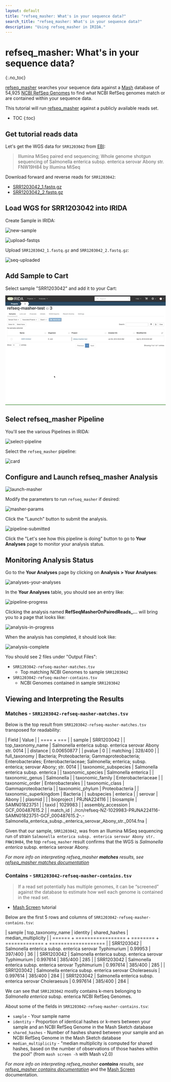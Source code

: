 ```yaml
---
layout: default
title: "refseq_masher: What's in your sequence data?"
search_title: "refseq_masher: What's in your sequence data?"
description: "Using refseq_masher in IRIDA."
---
```


refseq_masher: What's in your sequence data?
============================================
{:.no_toc}

[refseq_masher] searches your sequence data against a [Mash] database of 54,925 [NCBI RefSeq Genomes] to find what NCBI RefSeq genomes match or are contained within your sequence data.

This tutorial will run [refseq_masher] against a publicly available reads set.  

* TOC
{:toc}

Get tutorial reads data 
------------------------------------------

Let's get the WGS data for `SRR1203042` from [EBI]:

> Illumina MiSeq paired end sequencing; Whole genome shotgun sequencing of Salmonella enterica subsp. enterica serovar Abony str. FNW19H84 by Illumina MiSeq


Download forward and reverse reads for `SRR1203042`:

- [SRR1203042_1.fastq.gz]
- [SRR1203042_2.fastq.gz] 


Load WGS for SRR1203042 into IRIDA
----------------------------------

Create Sample in IRIDA:

![new-sample]

![upload-fastqs]
 
Upload `SRR1203042_1.fastq.gz` and `SRR1203042_2.fastq.gz`:

![seq-uploaded]


Add Sample to Cart
------------------

Select sample "SRR1203042" and add it to your Cart:

![add-to-cart]


Select refseq_masher Pipeline
-----------------------------

You'll see the various Pipelines in IRIDA:

![select-pipeline]

Select the `refseq_masher` pipeline:

![card]


Configure and Launch refseq_masher Analysis
-------------------------------------------

![launch-masher]

Modify the parameters to run `refseq_masher` if desired:

![masher-params]

Click the "Launch" button to submit the analysis. 

![pipeline-submitted]

Click the "Let's see how this pipeline is doing" button to go to **Your Analyses** page to monitor your analysis status.


Monitoring Analysis Status
--------------------------

Go to the **Your Analyses** page by clicking on **Analysis > Your Analyses**:

![analyses-your-analyses]

In the **Your Analyses** table, you should see an entry like:

![pipeline-progress]

Clicking the analysis named **RefSeqMasherOnPairedReads_...** will bring you to a page that looks like:

![analysis-in-progress]

When the analysis has completed, it should look like:

![analysis-complete]

You should see 2 files under "Output Files":

- `SRR1203042-refseq-masher-matches.tsv` 
    - Top matching NCBI Genomes to sample `SRR1203042` 
- `SRR1203042-refseq-masher-contains.tsv`
    - NCBI Genomes contained in sample `SRR1203042`


Viewing and Interpreting the Results
------------------------------------

### Matches - `SRR1203042-refseq-masher-matches.tsv`

Below is the top result from `SRR1203042-refseq-masher-matches.tsv` transposed for readability:

| Field | Value |
| ==== + === |
| sample | SRR1203042 |
| top_taxonomy_name | Salmonella enterica subsp. enterica serovar Abony str. 0014 |
| distance | 0.00650877 |
| pvalue | 0 |
| matching | 328/400 |
| full_taxonomy | Bacteria; Proteobacteria; Gammaproteobacteria; Enterobacterales; Enterobacteriaceae; Salmonella; enterica; subsp. enterica; serovar Abony; str. 0014 |
| taxonomic_subspecies | Salmonella enterica subsp. enterica |
| taxonomic_species | Salmonella enterica |
| taxonomic_genus | Salmonella |
| taxonomic_family | Enterobacteriaceae |
| taxonomic_order | Enterobacterales |
| taxonomic_class | Gammaproteobacteria |
| taxonomic_phylum | Proteobacteria |
| taxonomic_superkingdom | Bacteria |
| subspecies | enterica |
| serovar | Abony |
| plasmid |  |
| bioproject | PRJNA224116 |
| biosample | SAMN01823751 |
| taxid | 1029983 |
| assembly_accession | GCF_000487615.2 |
| match_id | ./rcn/refseq-NZ-1029983-PRJNA224116-SAMN01823751-GCF_000487615.2-.-Salmonella_enterica_subsp._enterica_serovar_Abony_str._0014.fna |

Given that our sample, `SRR1203042`, was from an Illumina MiSeq sequencing run of strain `Salmonella enterica subsp. enterica serovar Abony str. FNW19H84`, the top `refseq_masher` result confirms that the WGS is *Salmonella enterica* subsp. enterica serovar Abony. 

*For more info on interpreting refseq_masher **matches** results, see [refseq_masher matches documentation][matches]*

### Contains - `SRR1203042-refseq-masher-contains.tsv`

> If a read set potentially has multiple genomes, it can be “screened” against the database to estimate how well each genome is contained in the read set.

- [Mash Screen] tutorial


Below are the first 5 rows and columns of `SRR1203042-refseq-masher-contains.tsv`:

| sample | top_taxonomy_name | identity | shared_hashes | median_multiplicity | 
| ====== + ================= + ======== + ============= + =================== |
| SRR1203042 | Salmonella enterica subsp. enterica serovar Typhimurium | 0.99953 | 397/400 | 36 | 
| SRR1203042 | Salmonella enterica subsp. enterica serovar Typhimurium | 0.997614 | 385/400 | 285 | 
| SRR1203042 | Salmonella enterica subsp. enterica serovar Typhimurium | 0.997614 | 385/400 | 285 | 
| SRR1203042 | Salmonella enterica subsp. enterica serovar Choleraesuis | 0.997614 | 385/400 | 284 | 
| SRR1203042 | Salmonella enterica subsp. enterica serovar Choleraesuis | 0.997614 | 385/400 | 284 | 

We can see that `SRR1203042` mostly contains k-mers belonging to *Salmonella enterica* subsp. enterica NCBI RefSeq Genomes. 

About some of the fields in `SRR1203042-refseq-masher-contains.tsv`: 

- `sample` - Your sample name 
- `identity` - Proportion of identical hashes or k-mers between your sample and an NCBI RefSeq Genome in the Mash Sketch database
- `shared_hashes` - Number of hashes shared between your sample and an NCBI RefSeq Genome in the Mash Sketch database
- `median_multiplicity` - "median multiplicity is computed for shared hashes, based on the number of observations of those hashes within the pool" (from `mash screen -h` with Mash v2.0)

*For more info on interpreting refseq_masher **contains** results, see [refseq_masher contains documentation][contains]* and the [Mash Screen] documentation.


[refseq_masher]: https://github.com/phac-nml/refseq_masher
[Mash]: https://genomebiology.biomedcentral.com/articles/10.1186/s13059-016-0997-x
[Mash Screen]: https://mash.readthedocs.io/en/latest/tutorials.html#screening-a-read-set-for-containment-of-refseq-genomes
[NCBI RefSeq Genomes]: https://www.ncbi.nlm.nih.gov/genome
[EBI]: https://www.ebi.ac.uk/ena/data/view/SRR1203042&display=html
[SRR1203042_1.fastq.gz]: ftp://ftp.sra.ebi.ac.uk/vol1/fastq/SRR120/002/SRR1203042/SRR1203042_1.fastq.gz
[SRR1203042_2.fastq.gz]: ftp://ftp.sra.ebi.ac.uk/vol1/fastq/SRR120/002/SRR1203042/SRR1203042_2.fastq.gz
[matches]: https://github.com/phac-nml/refseq_masher#matches---find-the-closest-matching-ncbi-refseq-genomes-in-your-input-sequences
[contains]: https://github.com/phac-nml/refseq_masher#contains---find-what-ncbi-refseq-genomes-are-contained-in-your-input-sequences
[analyses-your-analyses]: images/analyses-your-analyses.png
[card]: images/card.png
[add-to-cart]: images/add-to-cart.gif
[analysis-complete]: images/analysis-complete.png
[analysis-in-progress]: images/analysis-in-progress.png
[launch-masher]: images/launch-masher.png
[masher-params]: images/masher-params.png
[new-sample]: images/new-sample.png
[pipeline-progress]: images/pipeline-progress.png
[pipeline-submitted]: images/pipeline-submitted.png
[select-pipeline]: images/select-pipeline.png
[seq-uploaded]: images/seq-uploaded.png
[upload-fastqs]: images/upload-fastqs.png
